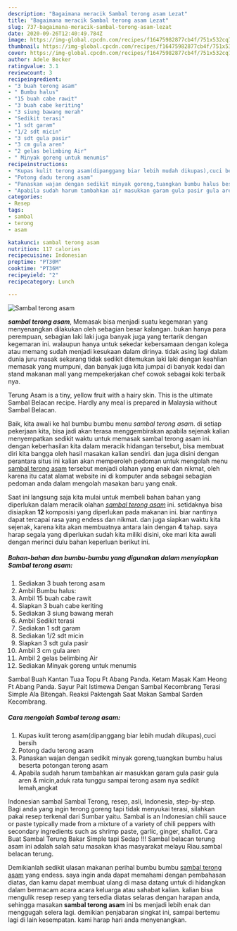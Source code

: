 ```yaml
---
description: "Bagaimana meracik Sambal terong asam Lezat"
title: "Bagaimana meracik Sambal terong asam Lezat"
slug: 737-bagaimana-meracik-sambal-terong-asam-lezat
date: 2020-09-26T12:40:49.784Z
image: https://img-global.cpcdn.com/recipes/f16475982877cb4f/751x532cq70/sambal-terong-asam-foto-resep-utama.jpg
thumbnail: https://img-global.cpcdn.com/recipes/f16475982877cb4f/751x532cq70/sambal-terong-asam-foto-resep-utama.jpg
cover: https://img-global.cpcdn.com/recipes/f16475982877cb4f/751x532cq70/sambal-terong-asam-foto-resep-utama.jpg
author: Adele Becker
ratingvalue: 3.1
reviewcount: 3
recipeingredient:
- "3 buah terong asam"
- " Bumbu halus"
- "15 buah cabe rawit"
- "3 buah cabe keriting"
- "3 siung bawang merah"
- "Sedikit terasi"
- "1 sdt garam"
- "1/2 sdt micin"
- "3 sdt gula pasir"
- "3 cm gula aren"
- "2 gelas belimbing Air"
- " Minyak goreng untuk menumis"
recipeinstructions:
- "Kupas kulit terong asam(dipanggang biar lebih mudah dikupas),cuci bersih"
- "Potong dadu terong asam"
- "Panaskan wajan dengan sedikit minyak goreng,tuangkan bumbu halus beserta potongan terong asam"
- "Apabila sudah harum tambahkan air masukkan garam gula pasir gula aren &amp; micin,aduk rata tunggu sampai terong asam nya sedikit lemah,angkat"
categories:
- Resep
tags:
- sambal
- terong
- asam

katakunci: sambal terong asam 
nutrition: 117 calories
recipecuisine: Indonesian
preptime: "PT30M"
cooktime: "PT36M"
recipeyield: "2"
recipecategory: Lunch

---
```



![Sambal terong asam](https://img-global.cpcdn.com/recipes/f16475982877cb4f/751x532cq70/sambal-terong-asam-foto-resep-utama.jpg)

<b><i>sambal terong asam</i></b>, Memasak bisa menjadi suatu kegemaran yang menyenangkan dilakukan oleh sebagian besar kalangan. bukan hanya para perempuan, sebagian laki laki juga banyak juga yang tertarik dengan kegemaran ini. walaupun hanya untuk sekedar kebersamaan dengan kolega atau memang sudah menjadi kesukaan dalam dirinya. tidak asing lagi dalam dunia juru masak sekarang tidak sedikit ditemukan laki laki dengan keahlian memasak yang mumpuni, dan banyak juga kita jumpai di banyak kedai dan stand makanan mall yang mempekerjakan chef cowok sebagai koki terbaik nya.

Terung Asam is a tiny, yellow fruit with a hairy skin. This is the ultimate Sambal Belacan recipe. Hardly any meal is prepared in Malaysia without Sambal Belacan.

Baik, kita awali ke hal bumbu bumbu menu <i>sambal terong asam</i>. di setiap pekerjaan kita, bisa jadi akan terasa menggembirakan apabila sejenak kalian menyempatkan sedikit waktu untuk memasak sambal terong asam ini. dengan keberhasilan kita dalam meracik hidangan tersebut, bisa membuat diri kita bangga oleh hasil masakan kalian sendiri. dan juga disini dengan perantara situs ini kalian akan memperoleh pedoman untuk mengolah menu <u>sambal terong asam</u> tersebut menjadi olahan yang enak dan nikmat, oleh karena itu catat alamat website ini di komputer anda sebagai sebagian pedoman anda dalam mengolah masakan baru yang enak.


Saat ini langsung saja kita mulai untuk membeli bahan bahan yang diperlukan dalam meracik olahan <u><i>sambal terong asam</i></u> ini. setidaknya bisa disiapkan <b>12</b> komposisi yang diperlukan pada makanan ini. biar nantinya dapat tercapai rasa yang endess dan nikmat. dan juga siapkan waktu kita sejenak, karena kita akan membuatnya antara lain dengan <b>4</b> tahap. saya harap segala yang diperlukan sudah kita miliki disini, oke mari kita awali dengan merinci dulu bahan keperluan berikut ini.

<!--inarticleads1-->

##### Bahan-bahan dan bumbu-bumbu yang digunakan dalam menyiapkan Sambal terong asam:

1. Sediakan 3 buah terong asam
1. Ambil  Bumbu halus:
1. Ambil 15 buah cabe rawit
1. Siapkan 3 buah cabe keriting
1. Sediakan 3 siung bawang merah
1. Ambil Sedikit terasi
1. Sediakan 1 sdt garam
1. Sediakan 1/2 sdt micin
1. Siapkan 3 sdt gula pasir
1. Ambil 3 cm gula aren
1. Ambil 2 gelas belimbing Air
1. Sediakan  Minyak goreng untuk menumis


Sambal Buah Kantan Tuaa Topu Ft Abang Panda. Ketam Masak Kam Heong Ft Abang Panda. Sayur Pait Istimewa Dengan Sambal Kecombrang Terasi Simple Ala Bitengah. Reaksi Paktengah Saat Makan Sambal Sarden Kecombrang. 

<!--inarticleads2-->

##### Cara mengolah Sambal terong asam:

1. Kupas kulit terong asam(dipanggang biar lebih mudah dikupas),cuci bersih
1. Potong dadu terong asam
1. Panaskan wajan dengan sedikit minyak goreng,tuangkan bumbu halus beserta potongan terong asam
1. Apabila sudah harum tambahkan air masukkan garam gula pasir gula aren &amp; micin,aduk rata tunggu sampai terong asam nya sedikit lemah,angkat


Indonesian sambal Sambal Terong, resep, asli, Indonesia, step-by-step. Bagi anda yang ingin terong goreng tapi tidak menyukai terasi, silahkan pakai resep terkenal dari Sumbar yaitu. Sambal is an Indonesian chili sauce or paste typically made from a mixture of a variety of chili peppers with secondary ingredients such as shrimp paste, garlic, ginger, shallot. Cara Buat Sambal Terung Bakar Simple tapi Sedap !!! Sambal belacan terung asam ini adalah salah satu masakan khas masyarakat melayu Riau.sambal belacan terung. 

Demikianlah sedikit ulasan makanan perihal bumbu bumbu <u>sambal terong asam</u> yang endess. saya ingin anda dapat memahami dengan pembahasan diatas, dan kamu dapat membuat ulang di masa datang untuk di hidangkan dalam bermacam acara acara keluarga atau sahabat kalian. kalian bisa mengulik resep resep yang tersedia diatas selaras dengan harapan anda, sehingga masakan <b>sambal terong asam</b> ini bs menjadi lebih enak dan menggugah selera lagi. demikian penjabaran singkat ini, sampai bertemu lagi di lain kesempatan. kami harap hari anda menyenangkan.
